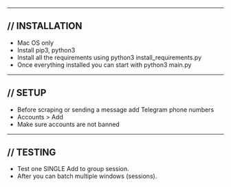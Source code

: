 ------------------------
//    INSTALLATION   
------------------------

- Mac OS only 
- Install pip3, python3
- Install all the requirements using python3 install_requirements.py
- Once everything installed you can start with python3 main.py

------------------------
//    SETUP   
------------------------

- Before scraping or sending a message add Telegram phone numbers
- Accounts > Add 
- Make sure accounts are not banned


------------------------
//    TESTING
------------------------

- Test one SINGLE Add to group session.
- After you can batch multiple windows (sessions).